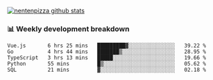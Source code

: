 [![nentenpizza github stats](https://github-readme-stats.vercel.app/api?username=nentenpizza&count_private=true)](https://github.com/anuraghazra/github-readme-stats)

### 📊 Weekly development breakdown
<!--START_SECTION:waka-->

```text
Vue.js       6 hrs 25 mins   █████████▓░░░░░░░░░░░░░░░   39.22 %
Go           4 hrs 44 mins   ███████▒░░░░░░░░░░░░░░░░░   28.95 %
TypeScript   3 hrs 13 mins   █████░░░░░░░░░░░░░░░░░░░░   19.66 %
Python       55 mins         █▒░░░░░░░░░░░░░░░░░░░░░░░   05.62 %
SQL          21 mins         ▓░░░░░░░░░░░░░░░░░░░░░░░░   02.18 %
```

<!--END_SECTION:waka-->

